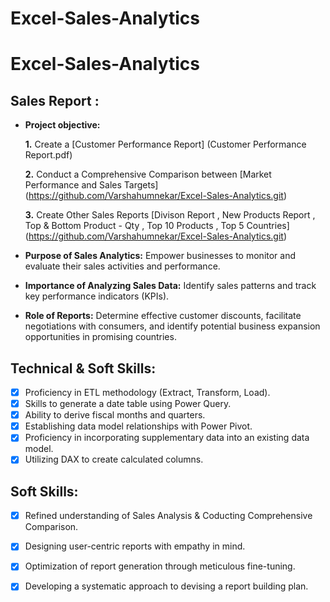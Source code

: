 # Excel-Sales-Analytics

# Excel-Sales-Analytics
## Sales Report :


- **Project objective:** 

    **1.** Create a [Customer Performance Report] (Customer Performance Report.pdf)
  
    **2.** Conduct a Comprehensive Comparison between [Market Performance and Sales Targets] (https://github.com/Varshahumnekar/Excel-Sales-Analytics.git)
  
    **3.** Create Other Sales Reports [Divison Report , New Products Report , Top & Bottom Product - Qty , Top 10 Products , Top 5 Countries] (https://github.com/Varshahumnekar/Excel-Sales-Analytics.git)

- **Purpose of Sales Analytics:** Empower businesses to monitor and evaluate their sales activities and performance.

- **Importance of Analyzing Sales Data:** Identify sales patterns and track key performance indicators (KPIs).

 - **Role of Reports:** Determine effective customer discounts, facilitate negotiations with consumers, and identify potential business expansion opportunities in promising countries.


## Technical & Soft Skills:
- [x]	Proficiency in ETL methodology (Extract, Transform, Load).
- [x]	Skills to generate a date table using Power Query.
- [x]	Ability to derive fiscal months and quarters.
- [x]	Establishing data model relationships with Power Pivot.
- [x]	Proficiency in incorporating supplementary data into an existing data model.
- [x]	Utilizing DAX to create calculated columns.

## Soft Skills:
- [x]	Refined understanding of Sales Analysis & Coducting Comprehensive Comparison.
- [x]	Designing user-centric reports with empathy in mind.
- [x]	Optimization of report generation through meticulous fine-tuning.
- [x]	Developing a systematic approach to devising a report building plan.



  
